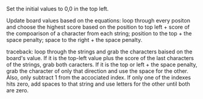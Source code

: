 Set the initial values to 0,0 in the top left.

Update board values based on the equations: loop through every positon and choose the highest score based on the
position to top left + score of the compoarison of a character from each 
string; position to the top + the space penalty; space to the right + the space penalty.

traceback: loop through the strings and grab the characters baised on the board's value. If it is the 
top-left value plus the score of the last characters of the strings, grab both caracters. If it is the 
top or left + the space penalty, grab the character of only that direction and use the space for the other. 
Also, only subtract 1 from the accociated index. If only one of the indexes hits zero, add spaces to that 
string and use letters for the other until both are zero.
